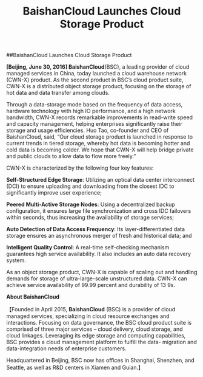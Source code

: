 ﻿---
layout: post
title: BaishanCloud Launches Cloud Storage Product
---

##BaishanCloud Launches Cloud Storage Product

**[Beijing, June 30, 2016] BaishanCloud**(BSC), a leading provider of cloud managed services in China, today launched a cloud warehouse network (CWN-X) product.   As the second product in BSC’s cloud product suite, CWN-X is a distributed object storage product, focusing on the storage of hot data and data transfer among clouds.

Through a data-storage mode based on the frequency of data access, hardware technology with high IO performance, and a high network bandwidth, CWN-X records remarkable improvements in read-write speed and capacity management, helping enterprises significantly raise their storage and usage efficiencies.  Huo Tao, co-founder and CEO of BaishanCloud, said, “Our cloud storage product is launched in response to current trends in tiered storage, whereby hot data is becoming hotter and cold data is becoming colder.  We hope that CWN-X will help bridge private and public clouds to allow data to flow more freely.”

CWN-X is characterized by the following four key features:

**Self-Structured Edge Storage**: Utilizing an optical data center interconnect (DCI) to ensure uploading and downloading from the closest IDC to significantly improve user experience;

**Peered Multi-Active Storage Nodes**: Using a decentralized backup configuration, it ensures large file synchronization and cross IDC failovers within seconds, thus increasing the availability of storage services;

**Auto Detection of Data Access Frequency**: Its layer-differentiated data storage ensures an asynchronous merger of fresh and historical data; and 

**Intelligent Quality Control**: A real-time self-checking mechanism guarantees high service availability.  It also includes an auto data recovery system.

As an object storage product, CWN-X is capable of scaling out and handling demands for storage of ultra-large-scale unstructured data. CWN-X can achieve service availability of 99.99 percent and durability of 13 9s.  

**About BaishanCloud**

【Founded in April 2015, **BaishanCloud** (BSC) is a provider of cloud managed services, specializing in cloud resource exchanges and interactions.  Focusing on data governance, the BSC cloud product suite is comprised of three major services – cloud delivery, cloud storage, and cloud linkages. Leveraging its edge storage and computing capabilities, BSC provides a cloud management platform to fulfill the data- migration and data-integration needs of enterprise customers.  

Headquartered in Beijing, BSC now has offices in Shanghai, Shenzhen, and Seattle, as well as R&D centers in Xiamen and Guian.】  